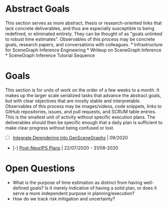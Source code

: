 # Abstract Goals
This section serves as more abstract, thesis or research-oriented links that
lack concrete deliverables, and thus are especially susceptible to being
redefined, or eliminated entirely. They can be thought of as "goals unlinked to
robust time estimates". Observables of this process may be concrete goals,
research papers, and conversations with colleagues.
    * Infrastructure for SceneGraph Inference Engineering
    * Writeup on SceneGraph Inference
    * SceneGraph Inference Tutorial Sequence

# Goals
This section is for units of work on the order of a few weeks to a month. It
makes up the larger scale serialized tasks that advance the abstract goals, but
with clear objectives that are mostly stable and interpretable. Observables of
this process may be images/videos, code snippets, links to GitHub repositories,
issues, and pull requests, and SCRUM table entries. This is the smallest unit
of activity without specific execution plans. The deliverables should then be
specific enough that a daily plan is sufficient to make clear progress without
being confused or lost.

* [ ] [Integrate Derendering into GenSceneGraphs](IntegrateDerenderingIntoGenSceneGraphs.md) | 09/2020
* [-] [Post-NeurIPS Plans](Post-NeurIPSPlans.md) | 22/07/2020 - 31/08-2020

# Open Questions

* What is the purpose of time estimation as distinct from having well-defined
  goals? Is it merely indicative of having a solid plan, or does it serve a
  more independent purpose in planning/execution?
* How do we track risk mitigation and uncertainty?
